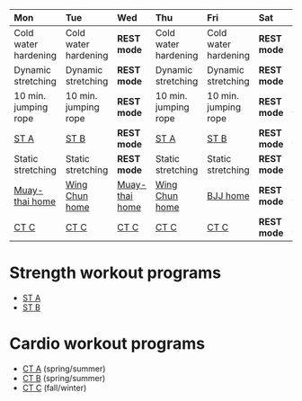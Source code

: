 

| Mon | Tue | Wed | Thu | Fri | Sat | Sun |
|:---|:---|:---|:---|:---|:---|:---|
| Cold water hardening | Cold water hardening | **REST mode** | Cold water hardening | Cold water hardening | **REST mode** | Cold water hardening |
| Dynamic stretching | Dynamic stretching | **REST mode** | Dynamic stretching | Dynamic stretching | **REST mode** | Dynamic stretching |
| 10 min. jumping rope | 10 min. jumping rope | **REST mode** | 10 min. jumping rope | 10 min. jumping rope | **REST mode** | 10 min. jumping rope |
| [ST A](https://github.com/mobsikx/workout/blob/coronavirus/Full-A.md) | [ST B](https://github.com/mobsikx/workout/blob/coronavirus/Full-B.md) | **REST mode** | [ST A](https://github.com/mobsikx/workout/blob/coronavirus/Full-A.md) | [ST B](https://github.com/mobsikx/workout/blob/coronavirus/Full-B.md) | **REST mode** | [ST A](https://github.com/mobsikx/workout/blob/coronavirus/Full-A.md) |
| Static stretching | Static stretching | **REST mode** | Static stretching | Static stretching | **REST mode** | Static stretching |
| [Muay-thai home](https://github.com/mobsikx/workout/blob/coronavirus/Muay-thai-home.md) | [Wing Chun home](https://github.com/mobsikx/workout/blob/coronavirus/Wing-chun-home.md) | [Muay-thai home](https://github.com/mobsikx/workout/blob/coronavirus/Muay-thai-home.md) | [Wing Chun home](https://github.com/mobsikx/workout/blob/coronavirus/Wing-chun-home.md) | [BJJ home](https://github.com/mobsikx/workout/blob/coronavirus/BJJ-home.md) | **REST mode** | [BJJ home](https://github.com/mobsikx/workout/blob/coronavirus/BJJ-home.md) | 
| [CT C](https://github.com/mobsikx/workout/blob/coronavirus/Cardio-Light.md) | [CT C](https://github.com/mobsikx/workout/blob/coronavirus/Cardio-Light.md) | [CT C](https://github.com/mobsikx/workout/blob/coronavirus/Cardio-Light.md) | [CT C](https://github.com/mobsikx/workout/blob/coronavirus/Cardio-Light.md) | [CT C](https://github.com/mobsikx/workout/blob/coronavirus/Cardio-Light.md) | **REST mode** | [CT C](https://github.com/mobsikx/workout/blob/coronavirus/Cardio-Light.md) |

# Strength workout programs
* [ST A](https://github.com/mobsikx/workout/blob/coronavirus/Full-A.md)
* [ST B](https://github.com/mobsikx/workout/blob/coronavirus/Full-B.md)

# Cardio workout programs
* [CT A](https://github.com/mobsikx/workout/blob/coronavirus/Cardio-Explosive.md) (spring/summer)
* [CT B](https://github.com/mobsikx/workout/blob/coronavirus/Cardio-Endurance.md) (spring/summer)
* [CT C](https://github.com/mobsikx/workout/blob/coronavirus/Cardio-Light.md) (fall/winter)
